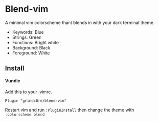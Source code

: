 # Blend-vim
A minimal vim colorscheme thant blends in with your dark terminal theme.

* Keywords: Blue
* Strings: Green
* Functions: Bright white
* Background: Black
* Foreground: White

## Install
#### Vundle
Add this to your .vimrc.
```
Plugin "grindc0re/blend-vim"
```
Restart vim and run `:PluginInstall` then change the theme with `:colorscheme blend`
